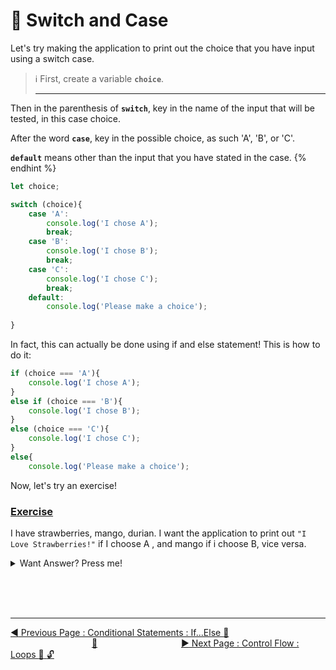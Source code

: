 # :key: Switch and Case

Let's try making the application to print out the choice that you have input using a switch case.

> :information_source:  First, create a variable **`choice`**. 
<br><hr>

Then in the parenthesis of **`switch`**, key in the name of the input that will be tested, in this case choice.

After the word **`case`**, key in the possible choice, as such 'A', 'B', or 'C'.

**`default`** means other than the input that you have stated in the case.
{% endhint %}

```javascript
let choice;

switch (choice){
    case 'A':
        console.log('I chose A');
        break;
    case 'B':
        console.log('I chose B');
        break;
    case 'C':
        console.log('I chose C');
        break;
    default:
        console.log('Please make a choice');
    
}
```

In fact, this can actually be done using if and else statement! This is how to do it:

```javascript
if (choice === 'A'){
    console.log('I chose A');
}
else if (choice === 'B'){
    console.log('I chose B');
}
else (choice === 'C'){
    console.log('I chose C');
}
else{
    console.log('Please make a choice');
```

Now, let's try an exercise!

### <ins>Exercise</ins>

I have strawberries, mango, durian. I want the application to print out `"I Love Strawberries!"` if I choose A , and mango if i choose B, vice versa.

<details>
<summary>Want Answer? Press me!</summary>
<br>

```javascript
let choice;

switch (choice){
    case 'A'
        console.log("I LOVE Strawberries!");
        break;
    case 'B'
        console.log("I LOVE Mango!");    
        break;
    case 'C'
        console.log("I LOVE Durian!");
        break;
    default:
        console.log("Please make a choice.");
}

```
</details>

<br><br><br>
<hr>

[:arrow_backward: Previous Page : Conditional Statements : If...Else :key: ](if-and-else-if....else.md)  &nbsp;&nbsp;&nbsp;&nbsp;&nbsp;&nbsp;&nbsp;&nbsp;&nbsp;&nbsp;&nbsp;&nbsp;&nbsp;&nbsp;&nbsp;&nbsp;&nbsp;&nbsp;&nbsp;&nbsp;&nbsp;&nbsp;&nbsp;&nbsp;&nbsp;&nbsp;&nbsp;&nbsp;&nbsp;&nbsp;&nbsp;&nbsp;&nbsp;[:house_with_garden:](../../README.md)&nbsp;&nbsp;&nbsp;&nbsp;&nbsp;&nbsp;&nbsp;&nbsp;&nbsp;&nbsp;&nbsp;&nbsp;&nbsp;&nbsp;&nbsp;&nbsp;&nbsp;&nbsp;&nbsp;&nbsp;&nbsp;&nbsp;&nbsp;&nbsp;&nbsp;&nbsp;&nbsp;&nbsp;&nbsp;&nbsp;&nbsp;&nbsp;&nbsp;    [:arrow_forward: Next Page : Control Flow : Loops :triangular_flag_on_post: :unlock:](../loops/README.md)
